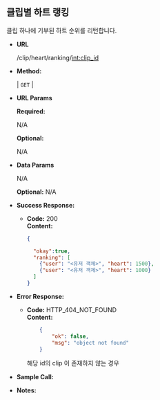 **클립별 하트 랭킹**
----
  
  클립 하나에 기부된 하트 순위를 리턴합니다.

* **URL**

  /clip/heart/ranking/<int:clip_id>

* **Method:**
  
  | `GET` |
  
*  **URL Params**

   **Required:**
 
   N/A
   
   **Optional:**
 
   N/A

* **Data Params**

    N/A
    
    **Optional:**
    N/A

* **Success Response:**
  
  * **Code:** 200 <br />
    **Content:** 
    ```json
    {

      "okay":true, 
      "ranking": [
        {"user": "<유저 객체>", "heart": 1500},
        {"user": "<유저 객체>", "heart": 1000}
      ]
    }
    ```
 
* **Error Response:**

  * **Code:** HTTP_404_NOT_FOUND <br />
    **Content:** 
    ```json
        {
            "ok": false,
            "msg": "object not found"
        }
    ```
    해당 id의 clip 이 존재하지 않는 경우

* **Sample Call:**


* **Notes:**

